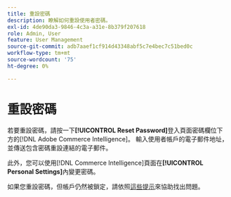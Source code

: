 ```yaml
---
title: 重設密碼
description: 瞭解如何重設使用者密碼。
exl-id: 4de90da3-9846-4c3a-a31e-8b379f207618
role: Admin, User
feature: User Management
source-git-commit: adb7aaef1cf914d43348abf5c7e4bec7c51bed0c
workflow-type: tm+mt
source-wordcount: '75'
ht-degree: 0%

---
```


# 重設密碼

若要重設密碼，請按一下&#x200B;**[!UICONTROL Reset Password]**&#x200B;登入頁面密碼欄位下方的[!DNL Adobe Commerce Intelligence]。 輸入使用者帳戶的電子郵件地址，並傳送包含密碼重設連結的電子郵件。

此外，您可以使用[!DNL Commerce Intelligence]頁面在&#x200B;**[!UICONTROL Personal Settings]**&#x200B;內變更密碼。

如果您重設密碼，但帳戶仍然被鎖定，請依照[這些提示](https://experienceleague.adobe.com/docs/commerce-knowledge-base/kb/troubleshooting/miscellaneous/troubleshooting-mbi-account-lockout.html?lang=zh-Hant)來協助找出問題。
